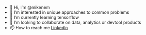 - 👋 Hi, I’m @mikenem
- 👀 I’m interested in unique approaches to common problems 
- 🌱 I’m currently learning tensorflow
- 💞️ I’m looking to collaborate on data, analytics or devtool products
- 📫 How to reach me [LinkedIn](https://www.linkedin.com/in/mikenem/)

<!---
mikenem/mikenem is a ✨ special ✨ repository because its `README.md` (this file) appears on your GitHub profile.
You can click the Preview link to take a look at your changes.
--->
